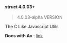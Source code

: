 #### struct 4.0.03+

> 4.0.03-alpha VERSION

The C Like Javascript Utils

**Docs with Ax** : [link](https://demoncloud.github.io/Ax/)
